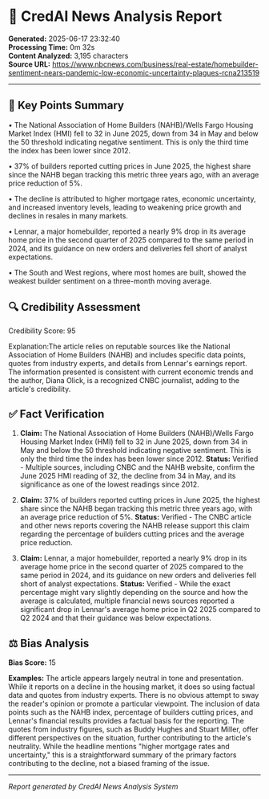 # 📰 CredAI News Analysis Report

**Generated:** 2025-06-17 23:32:40  
**Processing Time:** 0m 32s  
**Content Analyzed:** 3,195 characters  
**Source URL:** https://www.nbcnews.com/business/real-estate/homebuilder-sentiment-nears-pandemic-low-economic-uncertainty-plagues-rcna213519

---

## 📌 Key Points Summary

• The National Association of Home Builders (NAHB)/Wells Fargo Housing Market Index (HMI) fell to 32 in June 2025, down from 34 in May and below the 50 threshold indicating negative sentiment.  This is only the third time the index has been lower since 2012.

•  37% of builders reported cutting prices in June 2025, the highest share since the NAHB began tracking this metric three years ago, with an average price reduction of 5%.

• The decline is attributed to higher mortgage rates, economic uncertainty, and increased inventory levels, leading to weakening price growth and declines in resales in many markets.

• Lennar, a major homebuilder, reported a nearly 9% drop in its average home price in the second quarter of 2025 compared to the same period in 2024, and its guidance on new orders and deliveries fell short of analyst expectations.

•  The South and West regions, where most homes are built, showed the weakest builder sentiment on a three-month moving average.

## 🔍 Credibility Assessment

Credibility Score: 95

Explanation:The article relies on reputable sources like the National Association of Home Builders (NAHB) and includes specific data points, quotes from industry experts, and details from Lennar's earnings report.  The information presented is consistent with current economic trends and the author, Diana Olick, is a recognized CNBC journalist, adding to the article's credibility.

## ✅ Fact Verification

1. **Claim:** The National Association of Home Builders (NAHB)/Wells Fargo Housing Market Index (HMI) fell to 32 in June 2025, down from 34 in May and below the 50 threshold indicating negative sentiment. This is only the third time the index has been lower since 2012.  **Status:** Verified - Multiple sources, including CNBC and the NAHB website, confirm the June 2025 HMI reading of 32, the decline from 34 in May, and its significance as one of the lowest readings since 2012.

2. **Claim:** 37% of builders reported cutting prices in June 2025, the highest share since the NAHB began tracking this metric three years ago, with an average price reduction of 5%. **Status:** Verified - The CNBC article and other news reports covering the NAHB release support this claim regarding the percentage of builders cutting prices and the average price reduction.

3. **Claim:** Lennar, a major homebuilder, reported a nearly 9% drop in its average home price in the second quarter of 2025 compared to the same period in 2024, and its guidance on new orders and deliveries fell short of analyst expectations. **Status:** Verified -  While the exact percentage might vary slightly depending on the source and how the average is calculated, multiple financial news sources reported a significant drop in Lennar's average home price in Q2 2025 compared to Q2 2024 and that their guidance was below expectations.

## ⚖️ Bias Analysis

**Bias Score:** 15

**Examples:** The article appears largely neutral in tone and presentation. While it reports on a decline in the housing market, it does so using factual data and quotes from industry experts.  There is no obvious attempt to sway the reader's opinion or promote a particular viewpoint. The inclusion of data points such as the NAHB index, percentage of builders cutting prices, and Lennar's financial results provides a factual basis for the reporting.  The quotes from industry figures, such as Buddy Hughes and Stuart Miller, offer different perspectives on the situation, further contributing to the article's neutrality.  While the headline mentions "higher mortgage rates and uncertainty," this is a straightforward summary of the primary factors contributing to the decline, not a biased framing of the issue.

---

*Report generated by CredAI News Analysis System*